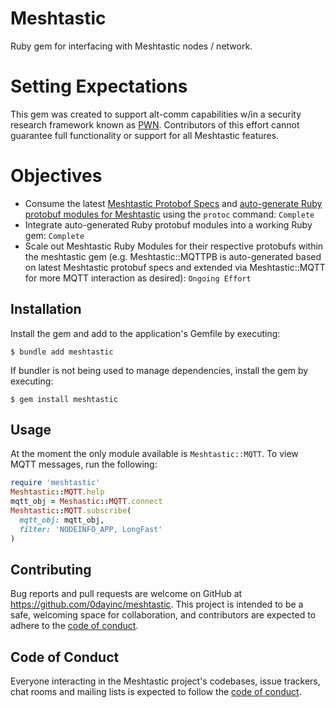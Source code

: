 # Meshtastic

Ruby gem for interfacing with Meshtastic nodes / network.

# Setting Expectations

This gem was created to support alt-comm capabilities w/in a security research framework known as [PWN](https://github.com/0dayInc/pwn).  Contributors of this effort cannot guarantee full functionality or support for all Meshtastic features.

# Objectives

- Consume the latest [Meshtastic Protobof Specs](https://github.com/meshtastic/protobufs) and [auto-generate Ruby protobuf modules for Meshtastic](https://github.com/0dayInc/meshtastic/blob/master/AUTOGEN_meshtastic_protobufs.sh) using the `protoc` command: `Complete`
- Integrate auto-generated Ruby protobuf modules into a working Ruby gem: `Complete`
- Scale out Meshtastic Ruby Modules for their respective protobufs within the meshtastic gem (e.g. Meshtastic::MQTTPB is auto-generated based on latest Meshtastic protobuf specs and extended via Meshtastic::MQTT for more MQTT interaction as desired): `Ongoing Effort`

## Installation

Install the gem and add to the application's Gemfile by executing:

    $ bundle add meshtastic

If bundler is not being used to manage dependencies, install the gem by executing:

    $ gem install meshtastic

## Usage

At the moment the only module available is `Meshtastic::MQTT`.  To view MQTT messages, run the following:

```ruby
require 'meshtastic'
Meshtastic::MQTT.help
mqtt_obj = Meshastic::MQTT.connect
Meshtastic::MQTT.subscribe(
  mqtt_obj: mqtt_obj,
  filter: 'NODEINFO_APP, LongFast'
)
```

## Contributing

Bug reports and pull requests are welcome on GitHub at https://github.com/0dayinc/meshtastic. This project is intended to be a safe, welcoming space for collaboration, and contributors are expected to adhere to the [code of conduct](https://github.com/0dayinc/meshtastic/blob/master/CODE_OF_CONDUCT.md).

## Code of Conduct

Everyone interacting in the Meshtastic project's codebases, issue trackers, chat rooms and mailing lists is expected to follow the [code of conduct](https://github.com/0dayinc/meshtastic/blob/master/CODE_OF_CONDUCT.md).
